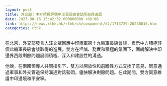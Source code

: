 ```yaml
---
layout: post
title: 外交部：中方積極評價中印軍長級會談所取得進展
date: 2023-08-16 15:42:32.000000000 +08:00
link: https://news.rthk.hk/rthk/ch/component/k2/1713729-20230816.htm
categories: rthk
---
```


在北京，外交部發言人汪文斌回應中印兩軍第十九輪軍長級會談，表示中方積極評價此輪軍長級會談取得的進展。雙方在坦誠、務實和積極的氛圍下，圍繞解決中印邊界西段剩餘問題展開積極、深入和建設性的溝通。

他說，在兩國領導人共同指引下，雙方以開放性和前瞻性方式交換了意見，同意通過軍事和外交管道保持溝通對話勢頭，儘快解決剩餘問題。在此期間，雙方同意維護中印邊境和平安寧。
